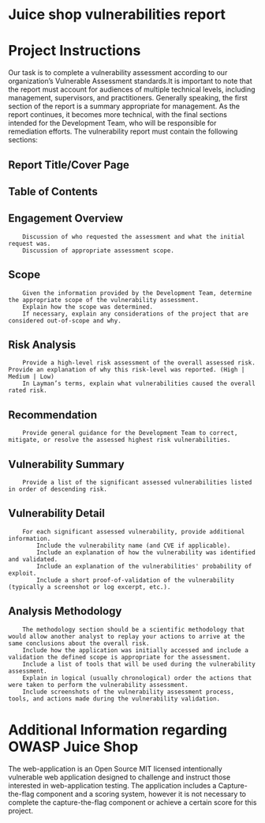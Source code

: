 # Juice shop vulnerabilities report

# Project Instructions
Our task is to complete a vulnerability assessment according to our organization’s Vulnerable Assessment standards.It is important to note that the report must account for audiences of
multiple technical levels, including management, supervisors, and practitioners. Generally speaking, the first section of the report is a summary appropriate for management. As the
report continues, it becomes more technical, with the final sections intended for the Development Team, who will be responsible for remediation efforts.
The vulnerability report must contain the following sections:

   ## Report Title/Cover Page
   ## Table of Contents
   ## Engagement Overview
        Discussion of who requested the assessment and what the initial request was.
        Discussion of appropriate assessment scope.
   ## Scope
        Given the information provided by the Development Team, determine the appropriate scope of the vulnerability assessment.
        Explain how the scope was determined.
        If necessary, explain any considerations of the project that are considered out-of-scope and why.
   ## Risk Analysis
        Provide a high-level risk assessment of the overall assessed risk. Provide an explanation of why this risk-level was reported. (High | Medium | Low)
        In Layman’s terms, explain what vulnerabilities caused the overall rated risk.
   ## Recommendation
        Provide general guidance for the Development Team to correct, mitigate, or resolve the assessed highest risk vulnerabilities.
   ## Vulnerability Summary
        Provide a list of the significant assessed vulnerabilities listed in order of descending risk.
   ## Vulnerability Detail
        For each significant assessed vulnerability, provide additional information.
            Include the vulnerability name (and CVE if applicable).
            Include an explanation of how the vulnerability was identified and validated.
            Include an explanation of the vulnerabilities' probability of exploit.
            Include a short proof-of-validation of the vulnerability (typically a screenshot or log excerpt, etc.).
   ## Analysis Methodology
        The methodology section should be a scientific methodology that would allow another analyst to replay your actions to arrive at the same conclusions about the overall risk.
        Include how the application was initially accessed and include a validation the defined scope is appropriate for the assessment.
        Include a list of tools that will be used during the vulnerability assessment.
        Explain in logical (usually chronological) order the actions that were taken to perform the vulnerability assessment.
        Include screenshots of the vulnerability assessment process, tools, and actions made during the vulnerability validation.
        
# Additional Information regarding OWASP Juice Shop
The web-application is an Open Source MIT licensed intentionally vulnerable web application designed to challenge and instruct those interested in web-application testing. The application includes a Capture-the-flag component and a scoring system, however it is not necessary to complete the capture-the-flag component or achieve a certain score for this project.

